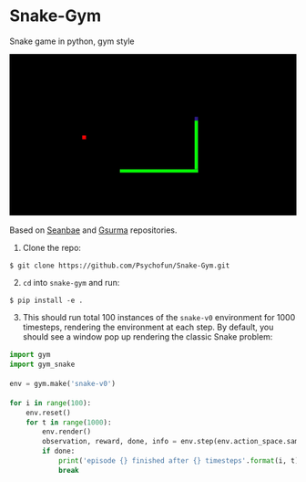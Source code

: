 # Snake-Gym
Snake game in python, gym style


![Snake Game Shorthest path solver](./assets/snake.gif)

Based on [Seanbae](https://github.com/seanbae/gym-snake) and [Gsurma](https://github.com/gsurma/slitherin) repositories.

1) Clone the repo:
```
$ git clone https://github.com/Psychofun/Snake-Gym.git
```

2) `cd` into `snake-gym` and run:
```
$ pip install -e .
```

3) This should run total 100 instances of the `snake-v0` environment for 1000 timesteps, rendering the environment at each step. By default, you should see a window pop up rendering the classic Snake problem:
```python
import gym
import gym_snake

env = gym.make('snake-v0')

for i in range(100):
    env.reset()
    for t in range(1000):
        env.render()
        observation, reward, done, info = env.step(env.action_space.sample())
        if done:
            print('episode {} finished after {} timesteps'.format(i, t))
            break


```
